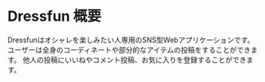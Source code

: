 # Dressfun 概要

Dressfunはオシャレを楽しみたい人専用のSNS型Webアプリケーションです。
ユーザーは全身のコーディネートや部分的なアイテムの投稿をすることができます。
他人の投稿にいいねやコメント投稿、お気に入りを登録することができます。